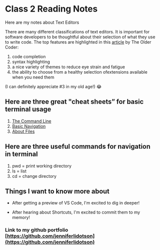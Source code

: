 # Class 2 Reading Notes

Here are my notes about Text Editors

There are many different classifications of text editors. It is important for software developers to be thoughtful about their selection of what they use to write code. The top features are highlighted in this [article](https://codefellows.github.io/code-102-guide/curriculum/class-02/Choosing-A-Text-Editor--The-Older-Coder.pdf) by The Older Coder:

1. code completion
2. syntax highlighting
3. a nice variety of themes to reduce eye strain and fatigue
4. the ability to choose from a healthy selection ofextensions available when you need them

(I can definitely appreciate #3 in my old age!) :joy:

## Here are three great "cheat sheets” for basic terminal usage

1. [The Command Line](https://ryanstutorials.net/linuxtutorial/commandline.php)
2. [Basic Navigation](https://ryanstutorials.net/linuxtutorial/navigation.php)
3. [About Files](https://ryanstutorials.net/linuxtutorial/aboutfiles.php)

## Here are three useful commands for navigation in terminal

1. pwd = print working directory
2. ls = list
3. cd = change directory

## Things I want to know more about

- After getting a preview of VS Code, I'm excited to dig in deeper!

- After hearing about Shortcuts, I'm excited to commit them to my memory! 

### Link to my github portfolio [https://github.com/jenniferlidotson](https://github.com/jenniferlidotson)